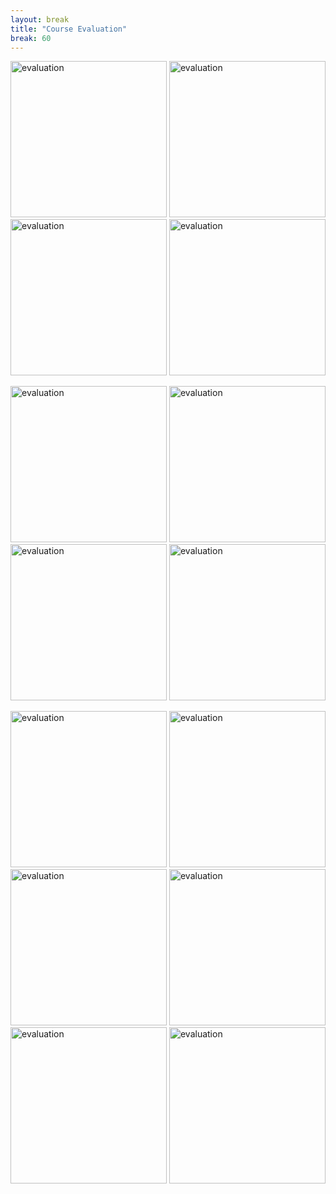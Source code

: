 ```yaml
---
layout: break
title: "Course Evaluation"
break: 60
---
```


<p class="d-flex justify-content-around align-items-center">
  <a>
  <img src="{{ '/assets/img/evaluation/eval1.png' | relative_url }}" alt="evaluation" width="250">
  </a>
<a>
  <img src="{{ '/assets/img/evaluation/eval2.png' | relative_url }}" alt="evaluation" width="250">
  </a>
<a>
  <img src="{{ '/assets/img/evaluation/eval3.png' | relative_url }}" alt="evaluation" width="250">
  </a>
<a>
  <img src="{{ '/assets/img/evaluation/eval4.png' | relative_url }}" alt="evaluation" width="250">
  </a>
</p>


<p class="d-flex justify-content-around align-items-center">
  <a>
  <img src="{{ '/assets/img/evaluation/eval5.png' | relative_url }}" alt="evaluation" width="250">
  </a>
<a>
  <img src="{{ '/assets/img/evaluation/eval6.png' | relative_url }}" alt="evaluation" width="250">
  </a>
<a>
  <img src="{{ '/assets/img/evaluation/eval7.png' | relative_url }}" alt="evaluation" width="250">
  </a>
<a>
  <img src="{{ '/assets/img/evaluation/eval8.png' | relative_url }}" alt="evaluation" width="250">
  </a>
</p>

<p class="d-flex justify-content-around align-items-center">
  <a>
  <img src="{{ '/assets/img/croatia.png' | relative_url }}" alt="evaluation" width="250">
  </a>
  <a>
  <img src="{{ '/assets/img/bbpf.jpg' | relative_url }}" alt="evaluation" width="250" >
  </a>
  <a>
     <img src="{{ '/assets/img/cesp.PNG' | relative_url }}" alt="evaluation" width="250">
  </a>
  <a>
     <img src="{{ '/assets/img/gbif.png' | relative_url }}" alt="evaluation" width="250">
   </a>
   <a>
     <img src="{{ '/assets/img/thf.PNG' | relative_url }}" alt="evaluation" width="250">
   </a>
   <a>
     <img src="{{ '/assets/img/belspo.png' | relative_url }}" alt="evaluation" width="250">
   </a>
   </p>
